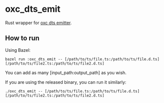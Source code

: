 # oxc_dts_emit
Rust wrapper for [oxc dts emitter](https://crates.io/crates/oxc).

## How to run
Using Bazel:
```shell
bazel run :oxc_dts_emit -- [/path/to/ts/file.ts:/path/to/ts/file.d.ts] [/path/to/ts/file2.ts:/path/to/ts/file2.d.ts]
```
You can add as many [input_path:output_path] as you wish.

If you are using the released binary, you can run it similarly:
```shell
./oxc_dts_emit -- [/path/to/ts/file.ts:/path/to/ts/file.d.ts] [/path/to/ts/file2.ts:/path/to/ts/file2.d.ts]
```
